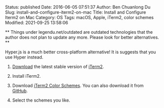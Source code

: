 Status: published
Date: 2016-06-05 07:51:37
Author: Ben Chuanlong Du
Slug: install-and-configure-iterm2-on-mac
Title: Install and Configure Iterm2 on Mac
Category: OS
Tags: macOS, Apple, iTerm2, color schemes
Modified: 2021-09-25 13:58:06

**
Things under legendu.net/outdated are outdated technologies 
that the author does not plan to update any more. 
Please look for better alternatives.
**

Hyper.js is a much better cross-platform alternative!
It is suggests that you use Hyper instead.

1. [Download](http://iterm2.com/downloads.html) 
    the latest stable version of [iTerm2](http://iterm2.com).

2. Install iTerm2.

3. Download [iTerm2 Color Schemes](http://iterm2colorschemes.com/).
    You can also download it from [GitHub](https://github.com/mbadolato/iTerm2-Color-Schemes).

4. Select the schemes you like. 

